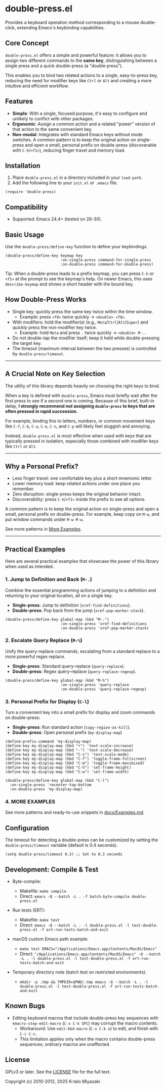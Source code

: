 # double-press.el

Provides a keyboard operation method corresponding to a mouse double-click, extending Emacs's keybinding capabilities.

## Core Concept

`double-press.el` offers a simple and powerful feature: it allows you to assign two different commands to the **same key**, distinguishing between a single press and a quick double-press (a "double press").

This enables you to bind two related actions to a single, easy-to-press key, reducing the need for modifier keys like `Ctrl` or `Alt` and creating a more intuitive and efficient workflow.

## Features

- **Simple**: With a single, focused purpose, it's easy to configure and unlikely to conflict with other packages.
- **Ergonomic**: Assign a common action and a related "power" version of that action to the same convenient key.
- **Non-modal**: Integrates with standard Emacs keys without mode switches. A common pattern is to keep the original action on single-press and open a small, personal prefix on double-press (discoverable with `C-h`/`<f1>`), reducing finger travel and memory load.

## Installation

1.  Place `double-press.el` in a directory included in your `load-path`.
2.  Add the following line to your `init.el` or `.emacs` file:

```emacs-lisp
(require 'double-press)
```

## Compatibility

- Supported: Emacs 24.4+ (tested on 26-30).

## Basic Usage

Use the `double-press/define-key` function to define your keybindings.

```emacs-lisp
(double-press/define-key keymap key
                         :on-single-press command-for-single-press
                         :on-double-press command-for-double-press)
```

Tip: When a double-press leads to a prefix keymap, you can press `C-h`
or `<f1>` at the prompt to see the keymap's help. On newer Emacs,
this uses `describe-keymap` and shows a short header with the bound key.

## How Double-Press Works

- Single key: quickly press the same key twice within the time window.
  - Example: press `<f8>` twice quickly -> `<double> <f8>`.
- With modifiers: hold the modifier(s) (e.g., `Meta`/`Ctrl`/`Alt`/`Super`) and quickly press the non-modifier key twice.
  - Example: hold `Meta` and press `.` twice quickly -> `<double> M-.`.
- Do not double-tap the modifier itself; keep it held while double-pressing the target key.
- The timeout (maximum interval between the two presses) is controlled by `double-press/timeout`.

---

## A Crucial Note on Key Selection

The utility of this library depends heavily on choosing the right keys to bind.

When a key is defined with `double-press`, Emacs must briefly wait after the first press to see if a second one is coming. Because of this brief, built-in delay, **I strongly recommend *not* assigning `double-press` to keys that are often pressed in rapid succession.**

For example, binding this to letters, numbers, or common movement keys like `C-f`, `C-b`, `C-a`, `C-e`, `C-n`, and `C-p` will likely feel sluggish and annoying.

Instead, `double-press.el` is most effective when used with keys that are typically pressed in isolation, especially those combined with modifier keys like `Ctrl` or `Alt`.

---

## Why a Personal Prefix?

- Less finger travel: one comfortable key plus a short mnemonic letter.
- Lower memory load: keep related actions under one place you remember.
- Zero disruption: single-press keeps the original behavior intact.
- Discoverability: press `C-h`/`<f1>` inside the prefix to see all options.

A common pattern is to keep the original action on single-press and open a
small, personal prefix on double-press. For example, keep copy on `M-w`, and
put window commands under `M-w M-w`.

See more patterns in [More Examples](docs/EXAMPLES.md).

---

## Practical Examples

Here are several practical examples that showcase the power of this library when used as intended.

### 1. Jump to Definition and Back (`M-.`)

Combine the essential programming actions of jumping to a definition and returning to your original location, all on a single key.

- **Single-press**: Jump to definition (`xref-find-definitions`).
- **Double-press**: Pop back from the jump (`xref-pop-marker-stack`).

```emacs-lisp
(double-press/define-key global-map (kbd "M-.")
                         :on-single-press 'xref-find-definitions
                         :on-double-press 'xref-pop-marker-stack)
```

### 2. Escalate Query Replace (`M-%`)

Unify the query-replace commands, escalating from a standard replace to a more powerful regex replace.

- **Single-press**: Standard query-replace (`query-replace`).
- **Double-press**: Regex query-replace (`query-replace-regexp`).

```emacs-lisp
(double-press/define-key global-map (kbd "M-%")
                         :on-single-press 'query-replace
                         :on-double-press 'query-replace-regexp)
```

### 3. Personal Prefix for Display (`C-l`)

Turn a convenient key into a small prefix for display and zoom commands on double-press:

- **Single-press**: Run standard action (`copy-region-as-kill`).
- **Double-press**: Open personal prefix (`my-display-map`)

```emacs-lisp
(define-prefix-command 'my-display-map)
(define-key my-display-map (kbd "+") 'text-scale-increase)
(define-key my-display-map (kbd "-") 'text-scale-decrease)
(define-key my-display-map (kbd "C-s") 'text-scale-mode)
(define-key my-display-map (kbd "C-f") 'toggle-frame-fullscreen)
(define-key my-display-map (kbd "C-m") 'toggle-frame-maximized)
(define-key my-display-map (kbd "C-h") 'set-frame-height)
(define-key my-display-map (kbd "C-w") 'set-frame-width)

(double-press/define-key global-map (kbd "C-l")
  :on-single-press 'recenter-top-bottom
  :on-double-press 'my-display-map)
```

### 4. MORE EXAMPLES

See more patterns and ready-to-use snippets in [docs/Examples.md](docs/EXAMPLES.md).

## Configuration

The timeout for detecting a double-press can be customized by setting the `double-press/timeout` variable (default is 0.4 seconds).

```emacs-lisp
(setq double-press/timeout 0.3) ;; Set to 0.3 seconds
```

## Development: Compile & Test

- Byte-compile:
  - Makefile: `make compile`
  - Direct: `emacs -Q --batch -L . -f batch-byte-compile double-press.el`

- Run tests (ERT):
  - Makefile: `make test`
  - Direct: `emacs -Q --batch -L . -l double-press.el -l test-double-press.el -f ert-run-tests-batch-and-exit`

- macOS custom Emacs path example:
  - `make test EMACS="/Applications/Emacs.app/Contents/MacOS/Emacs"`
  - Direct: `"/Applications/Emacs.app/Contents/MacOS/Emacs" -Q --batch -L . -l double-press.el -l test-double-press.el -f ert-run-tests-batch-and-exit`

- Temporary directory note (batch test on restricted environments):
  - `mkdir -p .tmp && TMPDIR=$PWD/.tmp emacs -Q --batch -L . -l double-press.el -l test-double-press.el -f ert-run-tests-batch-and-exit`

 

## Known Bugs

- Editing keyboard macros that include double-press key sequences with `kmacro-step-edit-macro` (`C-x C-k SPC`) may corrupt the macro contents.
  - Workaround: Use `edit-kbd-macro` (`C-x C-k e`) to edit, and finish with `C-c C-c`.
  - This limitation applies only when the macro contains double-press sequences; ordinary macros are unaffected.

## License

GPLv3 or later. See the [LICENSE](LICENSE) file for the full text.

Copyright (c) 2010-2012, 2025 K-talo Miyazaki
